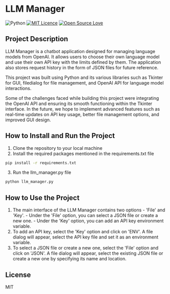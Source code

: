 # LLM Manager


![Python](https://img.shields.io/badge/python-3670A0?style=for-the-badge&logo=python&logoColor=ffdd54) [![MIT Licence](https://badges.frapsoft.com/os/mit/mit-125x28.png?v=103)](https://opensource.org/licenses/mit-license.php) [![Open Source Love](https://badges.frapsoft.com/os/v3/open-source-175x29.png?v=103)](https://github.com/ellerbrock/open-source-badges/)

## Project Description

LLM Manager is a chatbot application designed for managing language models from OpenAI. It allows users to choose their own language model and use their own API key with the limits defined by them. The application also stores request history in the form of JSON files for future reference.

This project was built using Python and its various libraries such as Tkinter for GUI, filedialog for file management, and OpenAI API for language model interactions.

Some of the challenges faced while building this project were integrating the OpenAI API and ensuring its smooth functioning within the Tkinter interface. In the future, we hope to implement advanced features such as real-time updates on API key usage, better file management options, and improved GUI design.
## How to Install and Run the Project

1. Clone the repository to your local machine
2. Install the required packages mentioned in the requirements.txt file

```sh
pip install -r requirements.txt
```

3. Run the llm_manager.py file
```sh
python llm_manager.py
```
## How to Use the Project

1. The main interface of the LLM Manager contains two options - 'File' and 'Key'.
        - Under the 'File' option, you can select a JSON file or create a new one.
        - Under the 'Key' option, you can add an API key environment variable.
2. To add an API key, select the 'Key' option and click on 'ENV'. A file dialog will appear, select the API key file and set it as an environment variable.
3. To select a JSON file or create a new one, select the 'File' option and click on 'JSON'. A file dialog will appear, select the existing JSON file or create a new one by specifying its name and location.

## License

MIT
